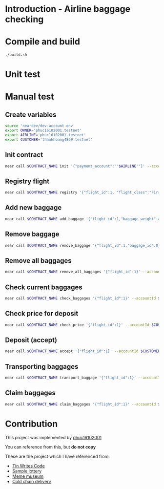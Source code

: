 # Introduction - Airline baggage checking


# Compile and build
```Bash
./build.sh
```

# Unit test

# Manual test
## Create variables
```Bash
source 'neardev/dev-account.env'
export OWNER='phuc16102001.testnet'
export AIRLINE='phuc16102001.testnet'
export CUSTOMER='thanhhoang4869.testnet'
```

## Init contract
```Bash
near call $CONTRACT_NAME init '{"payment_account":"'$AIRLINE'"}' --accountId $OWNER
```

## Registry flight
```Bash
near call $CONTRACT_NAME registry '{"flight_id":1, "flight_class":"First", "distance": 10}' --accountId $CUSTOMER
```

## Add new baggage
```Bash
near call $CONTRACT_NAME add_baggage '{"flight_id":1,"baggage_weight":4}' --accountId $CUSTOMER
```

## Remove baggage
```Bash
near call $CONTRACT_NAME remove_baggage '{"flight_id":1,"baggage_id":0}' --accountId $CUSTOMER
```

## Remove all baggages
```Bash
near call $CONTRACT_NAME remove_all_baggages '{"flight_id":1}' --accountId $CUSTOMER
```

## Check current baggages
```Bash
near call $CONTRACT_NAME check_baggages '{"flight_id":1}' --accountId $CUSTOMER
```

## Check price for deposit
```Bash
near call $CONTRACT_NAME check_price '{"flight_id":1}' --accountId $CUSTOMER
```

## Deposit (accept)
```Bash
near call $CONTRACT_NAME accept '{"flight_id":1}' --accountId $CUSTOMER --amount 10
```

## Transporting baggages
```Bash
near call $CONTRACT_NAME transport_baggage '{"flight_id":1}' --accountId $CUSTOMER
```

## Claim baggages
```Bash
near call $CONTRACT_NAME claim_baggages '{"flight_id":1}' --accountId $CUSTOMER
```

# Contribution
This project was implemented by [phuc16102001](https://github.com/phuc16102001)

You can reference from this, but **do not copy**

These are the project which I have referenced from:
- [Tin Writes Code](https://github.com/tinwritescode)
- [Sample lottery](https://github.com/Learn-NEAR/NCD.L1.sample--lottery)
- [Meme museum](https://github.com/Learn-NEAR/NCD.L1.sample--meme-museum)
- [Cold chain delivery](https://github.com/Learn-NEAR/NCD.L1.sample--cold-chain-delivery)